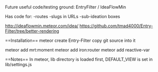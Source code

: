 
Future useful code/testing ground: EntryFilter / IdeaFlowMin

Has code for:
-routes
-slugs in URLs
-sub-ideation boxes

http://ideaflowmin.meteor.com/idea/
https://github.com/tmad4000/Entry-Filter/tree/better-rendering



==Installation==
meteor create Entry-Filter
copy git source into it

meteor add mrt:moment
meteor add iron:router
meteor add reactive-var


==Notes==
In meteor, lib directory is loaded first, DEFAULT_VIEW is set in lib/settings.js